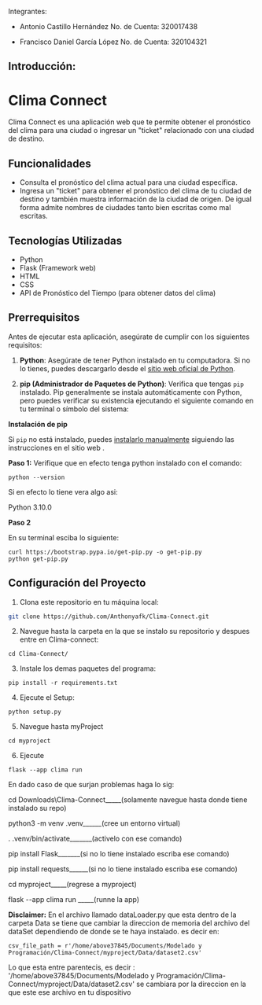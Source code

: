 Integrantes:

* Antonio Castillo Hernández          No. de Cuenta: 320017438 

* Francisco Daniel García López       No. de Cuenta: 320104321

## Introducción:

# Clima Connect

Clima Connect es una aplicación web que te permite obtener el pronóstico del clima para una ciudad o ingresar un "ticket" relacionado con una ciudad de destino.

## Funcionalidades

- Consulta el pronóstico del clima actual para una ciudad específica.
- Ingresa un "ticket" para obtener el pronóstico del clima de tu ciudad de destino y también muestra información de la ciudad de origen. De igual forma admite nombres de ciudades tanto bien escritas como mal escritas.

## Tecnologías Utilizadas

- Python
- Flask (Framework web)
- HTML
- CSS
- API de Pronóstico del Tiempo (para obtener datos del clima)


## Prerrequisitos

Antes de ejecutar esta aplicación, asegúrate de cumplir con los siguientes requisitos:

1. **Python**: Asegúrate de tener Python instalado en tu computadora. Si no lo tienes, puedes descargarlo desde el [sitio web oficial de Python](https://www.python.org/downloads/).

2. **pip (Administrador de Paquetes de Python)**: Verifica que tengas `pip` instalado. Pip generalmente se instala automáticamente con Python, pero puedes verificar su existencia ejecutando el siguiente comando en tu terminal o símbolo del sistema:

**Instalación de pip**

Si `pip` no está instalado, puedes [instalarlo manualmente](https://www.geeksforgeeks.org/how-to-install-pip-on-windows/) siguiendo las instrucciones en el sitio web .

**Paso 1:**
Verifique que en efecto tenga python instalado con el comando:

```
python --version

```
Si en efecto lo tiene vera algo asi:

Python 3.10.0

**Paso 2**

En su terminal esciba lo siguiente:

```
curl https://bootstrap.pypa.io/get-pip.py -o get-pip.py
python get-pip.py

```
## Configuración del Proyecto

1. Clona este repositorio en tu máquina local:

```bash
git clone https://github.com/Anthonyafk/Clima-Connect.git

```
2. Navegue hasta la carpeta en la que se instalo su repositorio y despues entre en Clima-connect:

```
cd Clima-Connect/

```
3. Instale los demas paquetes del programa:

```
pip install -r requirements.txt

```

4. Ejecute el Setup:

```
python setup.py

```
5. Navegue hasta myProject

```
cd myproject

```

6. Ejecute 

```
flask --app clima run 

```

En dado caso de que surjan problemas haga lo sig:

cd Downloads\Clima-Connect_____(solamente navegue hasta donde tiene instalado su repo)

python3 -m venv .venv______(cree un entorno virtual)

. .venv/bin/activate_______(activelo con ese comando)

pip install Flask_______(si no lo tiene instalado escriba ese comando)

pip install requests______(si no lo tiene instalado escriba ese comando)

cd myproject_____(regrese a myproject)

flask --app clima run _____(runne la app)


**Disclaimer:**
En el archivo llamado dataLoader.py que esta dentro de la carpeta Data se tiene que cambiar la direccion de memoria del archivo del dataSet dependiendo de donde se te haya instalado. es decir en:
```
csv_file_path = r'/home/above37845/Documents/Modelado y Programación/Clima-Connect/myproject/Data/dataset2.csv'

```

Lo que esta entre parentecis, es decir : '/home/above37845/Documents/Modelado y Programación/Clima-Connect/myproject/Data/dataset2.csv' se cambiara por la direccion en la que este ese archivo en tu dispositivo
